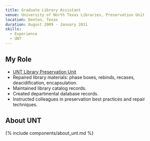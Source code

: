 ```yaml
---
title: Graduate Library Assistant
venue: University of North Texas Libraries, Preservation Unit
location: Denton, Texas
duration: August 2009 - January 2011
skills:
  - Experience
  - UNT
---
```


My Role
-------

* [UNT Library Preservation Unit](https://library.unt.edu/special-collections/preservation/)
* Repaired library materials: phase boxes, rebinds, recases, deacidification, encapsulation.
* Maintained library catalog records.
* Created departmental database records.
* Instructed colleagues in preservation best practices and repair techniques.

About UNT
----------

{% include components/about_unt.md %}
